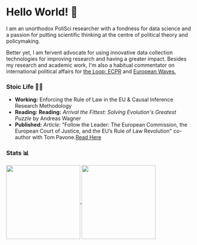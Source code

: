 # Hello World! 👋
I am an unorthodox PoliSci researcher with a fondness for data science and a passion for putting scientific thinking at the centre of political theory and policymaking. 

Better yet, I am  fervent advocate for using innovative data collection technologies for improving research and having a greater impact. Besides my research and academic work, I'm also a habitual commentator on international political affairs for [the Loop: ECPR](https://theloop.ecpr.eu/) and [European Waves.](https://www.europeanwaves.com/)

### Stoic Life 👨‍🎓
- **Working:** Enforcing the Rule of Law in the EU & Causal Inference Research Methodology
-  **Reading:** **Reading:** _Arrival the Fittest: Solving Evolution's Greatest Puzzle_ by Andreas Wagner
- **Published:** *Article:* "Follow the Leader: The European Commission, the European Court of Justice, and the EU’s Rule of Law Revolution" co-author with Tom Pavone.[Read Here](https://doi.org/10.1080/13501763.2024.2336125) 

### Stats 📊
<a href="https://github.com/anuraghazra/github-readme-stats">
  <img height=200 align="center" src="https://github-readme-stats.vercel.app/api?username=mauriciomm7&theme=tokyo&rank_icon=github" />
</a>
<a href="https://github.com/anuraghazra/convoychat">
  <img height=200 align="center" src="https://github-readme-stats.vercel.app/api/top-langs?username=mauriciomm7&layout=compact&card_width=320" />
</a>
